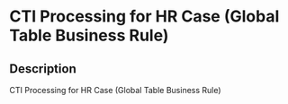 # CTI Processing for HR Case  (Global Table Business Rule)

## Description

CTI Processing for HR Case  (Global Table Business Rule)
